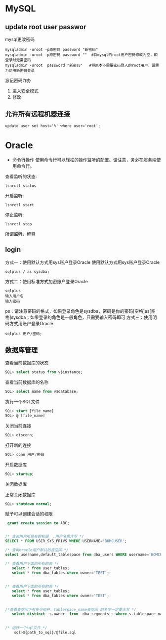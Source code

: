# MySQL
## update root user passwor

mysql更改密码

```vim
mysqladmin -uroot -p原密码 password "新密码"
mysqladmin -uroot -p原密码 password ""  #将mysql的root用户密码修改为空，即登录时无需密码
mysqladmin -uroot  password "新密码" 	#将原本不需要密码登入的root用户，设置为使用新密码登录
 ```
忘记密码咋办
1. 进入安全模式
2. 修改

## 允许所有远程机器连接 
```
update user set host='%' where user='root'; 
```


# Oracle

- 命令行操作
使用命令行可以轻松的操作监听的配置。请注意，务必在服务端使用命令行。

查看监听的状态:
```
lsnrctl status
```
开启监听:
```
lsnrctl start
```
停止监听:
```
lsnrctl stop
```
所谓监听，[解释](https://www.jianshu.com/p/abb6ee3c5e7f)

## login

方式一：使用默认方式用sys账户登录Oracle
使用默认方式用sys账户登录Oracle
```
sqlplus / as sysdba;
```
方式二：使用标准方式加密账户登录Oracle
```
sqlplus
输入用户名
输入密码
```
ps：请注意密码的格式，如果登录角色是sysdba，密码是你的密码[空格]as[空格]sysdba；如果登录的角色是一般角色，只需要输入密码即可
方式三：使用明码方式用账户登录Oracle
```
sqlplus 用户/密码;
```
## 数据库管理

查看当前数据库的状态
```sql
SQL> select status from v$instance;
```
查看当前数据库的名称
```sql
SQL> select name from v$database;
```
执行一个SQL文件
```sql
SQL> start [file_name] 
SQL> @ [file_name]
```

关闭当前连接
```sql
SQL> disconn;
```
打开新的连接
```SQL
SQL> conn 用户/密码
```

开启数据库
```sql
SQL> startup;
```

关闭数据库

正常关闭数据库
```sql
SQL> shutdown normal;
```

赋予可以创建会话的权限

```sql
 grant create session to ABC;
```

```sql

/* 查询用户所具有的权限  ,用户名需大写 */
SELECT * FROM USER_SYS_PRIVS WHERE USERNAME='BOMCUSER';

/* 查询oracle用户默认的表空间 */
select username,default_tablespace from dba_users WHERE username='BOMCUSER';

/* 查看用户下面的所有的表 */  
   select * from user_tables;
   select * from dba_tables where owner='TEST';
  
  
/* 查看用户下面的所有的表 */  
   select * from user_tables;
   select * from dba_tables where owner='TEST';
  
  
/*查看表空间下有多少用户，tablespace_name表空间 的名字一定要大写 */
   select distinct  s.owner  from  dba_segments s where s.tablespace_name ='TS_TEST';
   
   
/* 运行一个sql文件 */
	sql>${path_to_sql}/@file.sql
	
 ```
